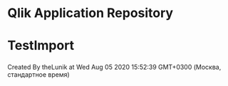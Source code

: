 # Qlik Application Repository 
# TestImport
### 
Created By theLunik at Wed Aug 05 2020 15:52:39 GMT+0300 (Москва, стандартное время)